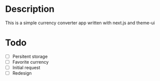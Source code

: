 # Description
This is a simple currency converter app written with next.js and theme-ui 

# Todo
- [ ] Persitent storage
- [ ] Favorite currency
- [ ] Initial request
- [ ] Redesign
